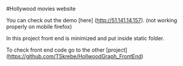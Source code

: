 #Hollywood movies website

You can check out the demo [here] (http://51.141.14.157).
(not working properly on mobile firefox)

In this project front end is minimized and put inside static folder.

To check front end code go to the other [project] (https://github.com/TSkrebe/HollwoodGraph_FrontEnd)




